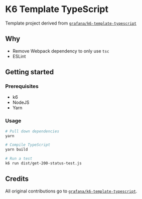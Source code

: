 # K6 Template TypeScript

Template project derived from [`grafana/k6-template-typescript`](https://github.com/grafana/k6-template-typescript)

## Why

- Remove Webpack dependency to only use `tsc`
- ESLint

## Getting started

### Prerequisites

- k6
- NodeJS
- Yarn

### Usage

```bash
# Pull down dependencies
yarn

# Compile TypeScript
yarn build

# Run a test
k6 run dist/get-200-status-test.js
```

## Credits

All original contributions go to [`grafana/k6-template-typescript`](https://github.com/grafana/k6-template-typescript).

